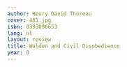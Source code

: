 ```yaml
---
author: Henry David Thoreau
cover: 481.jpg
isbn: 0393096653
lang: nl
layout: review
title: Walden and Civil Disobedience
year: 0
---
```

